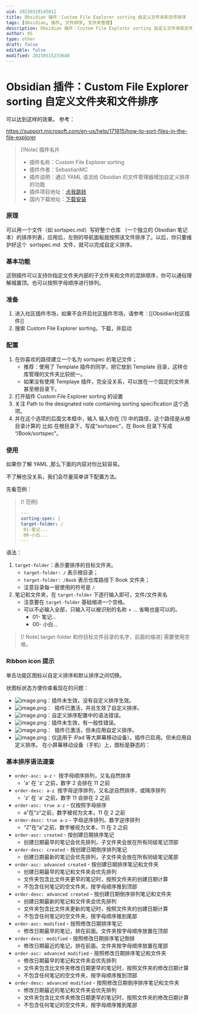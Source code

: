 ```yaml
---
uid: 20230329145811
title: Obsidian 插件：Custom File Explorer sorting 自定义文件夹和文件排序
tags: [Obsidian, 插件, 文件排序, 文件夹管理]
description: Obsidian 插件：Custom File Explorer sorting 自定义文件夹和文件排序
author: OS
type: other
draft: false
editable: false
modified: 20230515233648
---
```


# Obsidian 插件：Custom File Explorer sorting 自定义文件夹和文件排序

可以达到这样的效果。 参考：

<https://support.microsoft.com/en-us/help/171815/how-to-sort-files-in-the-file-explorer>

> [!Note] 插件名片
> - 插件名称：Custom File Explorer sorting
> - 插件作者：SebastianMC
> - 插件说明：通过 YAML 语法给 Obsidian 的文件管理器增加自定义排序的功能
> - 插件项目地址：[点我跳转](https://github.com/SebastianMC/obsidian-custom-sort)
> - 国内下载地址：[下载安装](https://pkmer.cn/products/plugin/pluginMarket/?custom-sort)

### 原理

可以用一个文件（如 sortspec.md）写好整个仓库 （一个独立的 Obsidian 笔记本）的排序列表，应用后，左侧的导航面板就按照该文件排序了。以后，你只要维护好这个  sortspec.md  文件，就可以完成自定义排序。

### 基本功能

这侧插件可以支持你指定文件夹内部的子文件夹和文件的混排顺序，你可以通俗理解城置顶。也可以按照字母顺序进行排列。

### 准备

1. 进入社区插件市场，如果不会开启社区插件市场，请参考：[[Obsidian社区插件]]
2. 搜索 Custom File Explorer sorting，下载，并启动

### 配置

1. 在你喜欢的路径建立一个名为 sortspec 的笔记文件；
    - 推荐：使用了 Template 插件的同学，把它放到 Template 目录，这样仓库管理的文件夹比较统一。
    - 如果没有使用 Templaye 插件，完全没关系，可以放在一个固定的文件夹甚至根目录下。
2. 打开插件 Custom File Explorer sorting 的设置
3. 关注 Path to the designated note containing sorting specification 这个选项。
4. 并在这个选项的后面文本框中，输入 输入你在 [1] 中的路径，这个路径是从根目录计算的 比如 在根目录下，写成“sortspec”，在 Book 目录下写成 “/Book/sortspec”。

### 使用

如果你了解 YAML ,那么下面的内容对你比较容易。

不了解也没关系，我们会尽量简单讲下配置方法。

先看范例：

> [! 范例]
>
> ```YAML
> ---
> sorting-spec: |
> target-folder: /
>  01-笔记...
>  00-小白...
> ---
> ```

语法：

1. `target-folder`：表示要排序的目标文件夹。
    - `target-folder: /` 表示根目录；
    - `target-folder: /Book` 表示仓库路径下 Book 文件夹；
    - 注意目录每一层使用的符号是 `/`
2. 笔记和文件夹，在 `target-folder` 下逐行输入即可，文件/文件夹名
    - 注意要在 `target-folder` 基础缩进一个空格。
    - 可以不必输入全部，只输入可以被识别的名称 + ... 省略也是可以的。
        - 01- 笔记...
        - 00- 小白...

> [! Note]
> target-folder 和你目标文件目录的名字，前面的缩进] 需要使用空格。

### Ribbon icon 提示

单击功能区图标以自定义排序和默认排序之间切换。

状图标状态方便你查看现在的问题：

- ![image.png](https://cdn.pkmer.cn/images/20230507123118.png!pkmer)：插件未生效，没有自定义排序生效。
- ![image.png](https://cdn.pkmer.cn/images/28da170461b48881ceb144ff0e9e1981_MD5.png!pkmer)：  插件已激活，并且生效了自定义排序。
- ![image.png](https://cdn.pkmer.cn/images/e0cb82c19128ed14fa03e2bcccb39865_MD5.png!pkmer)：自定义排序配置中的语法错误。
- ![image.png](https://cdn.pkmer.cn/images/20230507123133.png!pkmer)：插件未生效，有一般性错误。
- ![image.png](https://cdn.pkmer.cn/images/20230507123153.png!pkmer)：  插件已激活，但未应用自定义排序。
- ![image.png](https://cdn.pkmer.cn/images/20230507123206.png!pkmer)：仅适用于 iPad 等大屏幕移动设备）。插件已启用。但未应用自定义排序。
    在小屏幕移动设备（手机）上，图标是静态的：

### 基本排序语法速查

- `order-asc: a-z` -  按字母顺序排列，又名自然排序
    - 'a' 在 'z' 之前，数字 2 会排在 11 之前
- `order-desc: a-z`  按字母逆序排列，又名逆自然排序，或降序排列
    - 'z' 在 'a' 之前，数字 11 会排在 2 之前
- `order-asc: true a-z` - 仅按照字母排序
    - a”在“z”之前，数字被视为文本，11 在 2 之前
- `order-desc: true a-z` - 字母逆序排列，数字逆序排列
    - “Z”在“a”之前，数字被视为文本，11 在 2 之前
- `order-asc: created` - 按创建日期排序笔记
    - 创建日期最早的笔记会优先排列，子文件夹会放在所有同级笔记顶部
- `order-desc: created` - 按创建日期倒序排列笔记
    - 创建日期最新的笔记会优先排列，子文件夹会放在所有同级笔记尾部
- `order-asc: advanced created` - 按创建日期排序笔记和文件夹
    - 创建日期最早的笔记和文件夹会优先排列
    - 文件夹包含比文件夹更早的笔记时，按照文件夹的创建日期计算
    - 不包含任何笔记的空文件夹，按字母顺序推到顶部
- `order-desc: advanced created` - 按创建日期倒序排列笔记和文件夹
    - 创建日期最新的笔记和文件夹会优先排列
    - 文件夹包含比文件夹更新的笔记时，按照文件夹的创建日期计算
    - 不包含任何笔记的空文件夹，按字母顺序推到尾部
- `order-asc: modified` - 按照修改日期排序笔记
    - 修改日期最早的笔记，排在前面。文件夹按字母顺序放置在顶部
- `order-desc: modified` - 按照修改日期排序笔记倒排
    - 修改日期最近的笔记，排在前面。文件夹按字母顺序放置在尾部
- `order-asc: advanced modified` - 按照修改日期排序笔记和文件夹
    - 修改日期最早的笔记和文件夹会优先排列
    - 文件夹包含比文件夹修改日期更早的笔记时，按照文件夹的修改日期计算
    - 不包含任何笔记的空文件夹，按字母顺序推到顶部
- `order-desc: advanced modified` - 按照修改日期倒序排序笔记和文件夹
    - 修改日期最近的笔记和文件夹会优先排列
    - 文件夹包含比文件夹修改日期更早的笔记时，按照文件夹的修改日期计算
    - 不包含任何笔记的空文件夹，按字母顺序推到尾部
